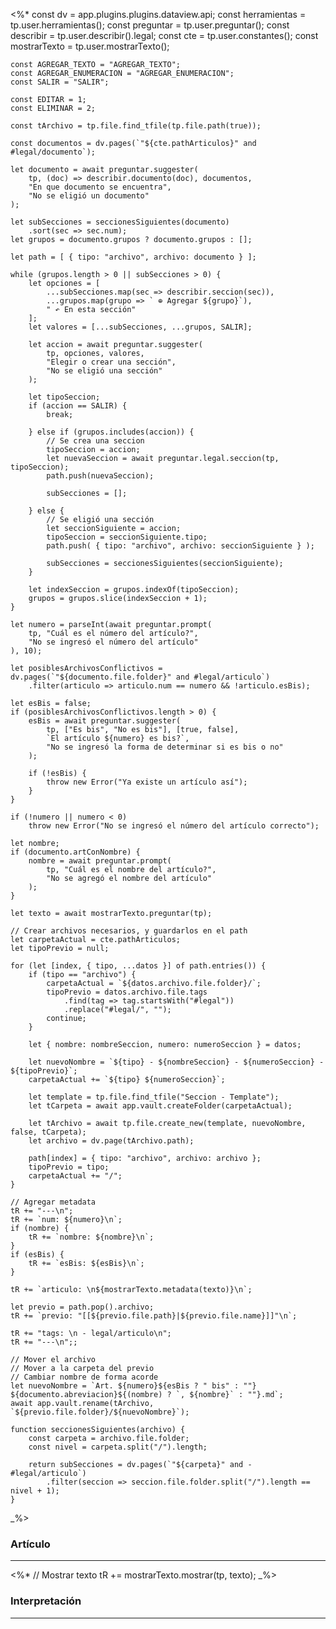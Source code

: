 <%*
    const dv = app.plugins.plugins.dataview.api;
    const herramientas = tp.user.herramientas();
    const preguntar = tp.user.preguntar();
    const describir = tp.user.describir().legal;
    const cte = tp.user.constantes();
    const mostrarTexto = tp.user.mostrarTexto();

    const AGREGAR_TEXTO = "AGREGAR_TEXTO";
    const AGREGAR_ENUMERACION = "AGREGAR_ENUMERACION";
    const SALIR = "SALIR";

    const EDITAR = 1;
    const ELIMINAR = 2;
    
    const tArchivo = tp.file.find_tfile(tp.file.path(true));

    const documentos = dv.pages(`"${cte.pathArticulos}" and #legal/documento`);

    let documento = await preguntar.suggester(
        tp, (doc) => describir.documento(doc), documentos,
        "En que documento se encuentra",
        "No se eligió un documento"
    );
        
    let subSecciones = seccionesSiguientes(documento)
        .sort(sec => sec.num);
    let grupos = documento.grupos ? documento.grupos : [];
    
    let path = [ { tipo: "archivo", archivo: documento } ];

    while (grupos.length > 0 || subSecciones > 0) {
        let opciones = [
            ...subSecciones.map(sec => describir.seccion(sec)), 
            ...grupos.map(grupo => ` ⊕ Agregar ${grupo}`),
            " ↶ En esta sección"
        ];
        let valores = [...subSecciones, ...grupos, SALIR];

        let accion = await preguntar.suggester(
            tp, opciones, valores,
            "Elegir o crear una sección",
            "No se eligió una sección"
        );

        let tipoSeccion;
        if (accion == SALIR) {
            break;

        } else if (grupos.includes(accion)) {
            // Se crea una seccion
            tipoSeccion = accion;
            let nuevaSeccion = await preguntar.legal.seccion(tp, tipoSeccion);
            path.push(nuevaSeccion);

            subSecciones = [];

        } else {
            // Se eligió una sección
            let seccionSiguiente = accion;
            tipoSeccion = seccionSiguiente.tipo;
            path.push( { tipo: "archivo", archivo: seccionSiguiente } );

            subSecciones = seccionesSiguientes(seccionSiguiente);    
        }

        let indexSeccion = grupos.indexOf(tipoSeccion);
        grupos = grupos.slice(indexSeccion + 1);
    }

    let numero = parseInt(await preguntar.prompt(
        tp, "Cuál es el número del artículo?", 
        "No se ingresó el número del artículo"
    ), 10);

    let posiblesArchivosConflictivos = dv.pages(`"${documento.file.folder}" and #legal/articulo`)
        .filter(articulo => articulo.num == numero && !articulo.esBis);

    let esBis = false;
    if (posiblesArchivosConflictivos.length > 0) {
        esBis = await preguntar.suggester(
            tp, ["Es bis", "No es bis"], [true, false],
            `El artículo ${numero} es bis?`,
            "No se ingresó la forma de determinar si es bis o no"
        );

        if (!esBis) {
            throw new Error("Ya existe un artículo así");
        }
    }

    if (!numero || numero < 0)
        throw new Error("No se ingresó el número del artículo correcto");

    let nombre;
    if (documento.artConNombre) {
        nombre = await preguntar.prompt(
            tp, "Cuál es el nombre del artículo?",
            "No se agregó el nombre del artículo"
        );
    }

    let texto = await mostrarTexto.preguntar(tp);

    // Crear archivos necesarios, y guardarlos en el path
    let carpetaActual = cte.pathArticulos;
    let tipoPrevio = null;

    for (let [index, { tipo, ...datos }] of path.entries()) {
        if (tipo == "archivo") {
            carpetaActual = `${datos.archivo.file.folder}/`;
            tipoPrevio = datos.archivo.file.tags
                .find(tag => tag.startsWith("#legal"))
                .replace("#legal/", "");
            continue;
        }

        let { nombre: nombreSeccion, numero: numeroSeccion } = datos;
        
        let nuevoNombre = `${tipo} - ${nombreSeccion} - ${numeroSeccion} - ${tipoPrevio}`;
        carpetaActual += `${tipo} ${numeroSeccion}`;

        let template = tp.file.find_tfile("Seccion - Template");
        let tCarpeta = await app.vault.createFolder(carpetaActual);

        let tArchivo = await tp.file.create_new(template, nuevoNombre, false, tCarpeta);
        let archivo = dv.page(tArchivo.path);

        path[index] = { tipo: "archivo", archivo: archivo };
        tipoPrevio = tipo;
        carpetaActual += "/";
    }

    // Agregar metadata
    tR += "---\n";
    tR += `num: ${numero}\n`;
    if (nombre) {
        tR += `nombre: ${nombre}\n`;
    }
    if (esBis) {
        tR += `esBis: ${esBis}\n`;
    }

    tR += `articulo: \n${mostrarTexto.metadata(texto)}\n`;

    let previo = path.pop().archivo;
    tR += `previo: "[[${previo.file.path}|${previo.file.name}]]"\n`;

    tR += "tags: \n - legal/articulo\n";
    tR += "---\n";;

    // Mover el archivo
    // Mover a la carpeta del previo
    // Cambiar nombre de forma acorde
    let nuevoNombre = `Art. ${numero}${esBis ? " bis" : ""} ${documento.abreviacion}${(nombre) ? `, ${nombre}` : ""}.md`;
    await app.vault.rename(tArchivo, `${previo.file.folder}/${nuevoNombre}`);

    function seccionesSiguientes(archivo) {
        const carpeta = archivo.file.folder;
        const nivel = carpeta.split("/").length;
    
        return subSecciones = dv.pages(`"${carpeta}" and -#legal/articulo`)
            .filter(seccion => seccion.file.folder.split("/").length == nivel + 1);
    }

_%>
### Artículo
---
<%*
    // Mostrar texto
    tR += mostrarTexto.mostrar(tp, texto);
_%>


### Interpretación
---
